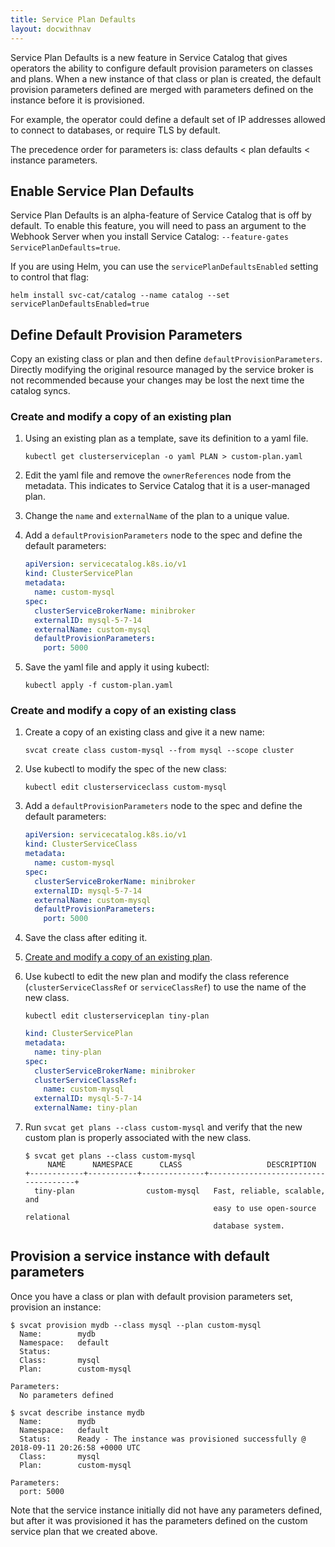 ```yaml
---
title: Service Plan Defaults
layout: docwithnav
---
```


Service Plan Defaults is a new feature in Service Catalog that gives operators
the ability to configure default provision parameters on classes and plans. When a new
instance of that class or plan is created, the default provision parameters defined
are merged with parameters defined on the instance before it is
provisioned.

For example, the operator could define a default set of IP addresses allowed to
connect to databases, or require TLS by default.

The precedence order for parameters is: class defaults &lt; plan defaults &lt; instance parameters.

## Enable Service Plan Defaults

Service Plan Defaults is an alpha-feature of Service 
Catalog that is off by default. To enable this feature, you will need 
to pass an argument to the Webhook Server when you install Service Catalog:
 `--feature-gates ServicePlanDefaults=true`.

If you are using Helm, you can use the `servicePlanDefaultsEnabled` setting
 to control that flag:

```
helm install svc-cat/catalog --name catalog --set servicePlanDefaultsEnabled=true
```

## Define Default Provision Parameters

Copy an existing class or plan and then define `defaultProvisionParameters`.
Directly modifying the original resource managed by the service broker is not
recommended because your changes may be lost the next time the catalog syncs.

### Create and modify a copy of an existing plan

1. Using an existing plan as a template, save its definition to a yaml file.
    
    ```
    kubectl get clusterserviceplan -o yaml PLAN > custom-plan.yaml
    ```
1. Edit the yaml file and remove the `ownerReferences` node from the metadata.
    This indicates to Service Catalog that it is a user-managed plan.
1. Change the `name` and `externalName` of the plan to a unique value.
1. Add a `defaultProvisionParameters` node to the spec and define the default
    parameters:
                                
    ```yaml
    apiVersion: servicecatalog.k8s.io/v1
    kind: ClusterServicePlan
    metadata:
      name: custom-mysql
    spec:
      clusterServiceBrokerName: minibroker
      externalID: mysql-5-7-14
      externalName: custom-mysql
      defaultProvisionParameters:
        port: 5000
    ```
1. Save the yaml file and apply it using kubectl:

    ```
    kubectl apply -f custom-plan.yaml
    ```

### Create and modify a copy of an existing class

1. Create a copy of an existing class and give it a new name:
    
    ```
    svcat create class custom-mysql --from mysql --scope cluster
    ```

1. Use kubectl to modify the spec of the new class:
   
   ```
   kubectl edit clusterserviceclass custom-mysql
   ```

1. Add a `defaultProvisionParameters` node to the spec and define the default
    parameters:
                                
    ```yaml
    apiVersion: servicecatalog.k8s.io/v1
    kind: ClusterServiceClass
    metadata:
      name: custom-mysql
    spec:
      clusterServiceBrokerName: minibroker
      externalID: mysql-5-7-14
      externalName: custom-mysql
      defaultProvisionParameters:
        port: 5000
    ```
    
1. Save the class after editing it.
1. [Create and modify a copy of an existing plan](#create-and-modify-a-copy-of-an-existing-plan).
1. Use kubectl to edit the new plan and modify the class reference 
    (`clusterServiceClassRef` or `serviceClassRef`) to use the name of the new class.
    
    ```
    kubectl edit clusterserviceplan tiny-plan
    ```
    
    ```yaml
    kind: ClusterServicePlan
    metadata:
      name: tiny-plan
    spec:
      clusterServiceBrokerName: minibroker
      clusterServiceClassRef:
        name: custom-mysql
      externalID: mysql-5-7-14
      externalName: tiny-plan
    ```
    
1. Run `svcat get plans --class custom-mysql` and verify that the new custom plan is
    properly associated with the new class.

    ```console
    $ svcat get plans --class custom-mysql
         NAME      NAMESPACE      CLASS                   DESCRIPTION
    +------------+-----------+--------------+-------------------------------------+
      tiny-plan                custom-mysql   Fast, reliable, scalable, and
                                              easy to use open-source relational
                                              database system.
    ```

## Provision a service instance with default parameters

Once you have a class or plan with default provision parameters set, provision an instance:

```console
$ svcat provision mydb --class mysql --plan custom-mysql
  Name:        mydb
  Namespace:   default
  Status:
  Class:       mysql
  Plan:        custom-mysql

Parameters:
  No parameters defined

$ svcat describe instance mydb
  Name:        mydb
  Namespace:   default
  Status:      Ready - The instance was provisioned successfully @ 2018-09-11 20:26:58 +0000 UTC
  Class:       mysql
  Plan:        custom-mysql

Parameters:
  port: 5000
```

Note that the service instance initially did not have any parameters defined, 
but after it was provisioned it has the parameters defined on the custom
service plan that we created above.
